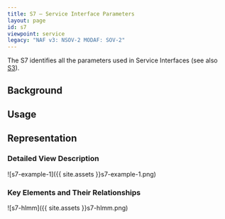 ```yaml
---
title: S7 – Service Interface Parameters
layout: page
id: s7
viewpoint: service
legacy: "NAF v3: NSOV-2 MODAF: SOV-2"
---
```



The S7 identifies all the parameters used in Service Interfaces (see
also [S3](s3.html)).

## Background

## Usage

## Representation

### Detailed View Description

![s7-example-1]({{ site.assets }}s7-example-1.png)

### Key Elements and Their Relationships

![s7-hlmm]({{ site.assets }}s7-hlmm.png)
